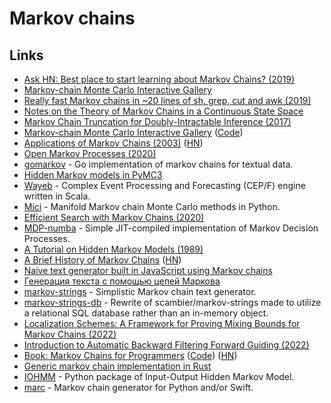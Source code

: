 # Markov chains

## Links

- [Ask HN: Best place to start learning about Markov Chains? (2019)](https://news.ycombinator.com/item?id=19633212)
- [Markov-chain Monte Carlo Interactive Gallery](https://chi-feng.github.io/mcmc-demo/)
- [Really fast Markov chains in ~20 lines of sh, grep, cut and awk (2019)](https://0x0f0f0f.github.io/posts/2019/11/really-fast-markov-chains-in-~20-lines-of-sh-grep-cut-and-awk/)
- [Notes on the Theory of Markov Chains in a Continuous State Space](http://rmcgibbo.org/posts/notes-on-the-theory-of-markov-chains-in-a-continuous-state-space/)
- [Markov Chain Truncation for Doubly-Intractable Inference (2017)](https://arxiv.org/abs/1610.05672)
- [Markov-chain Monte Carlo Interactive Gallery](http://chi-feng.github.io/mcmc-demo/) ([Code](https://github.com/chi-feng/mcmc-demo))
- [Applications of Markov Chains (2003)](http://langvillea.people.cofc.edu/MCapps7.pdf) ([HN](https://news.ycombinator.com/item?id=23639863))
- [Open Markov Processes (2020)](https://johncarlosbaez.wordpress.com/2020/07/04/open-markov-processes/)
- [gomarkov](https://github.com/mb-14/gomarkov) - Go implementation of markov chains for textual data.
- [Hidden Markov models in PyMC3](https://github.com/AmpersandTV/pymc3-hmm)
- [Wayeb](https://github.com/ElAlev/Wayeb) - Complex Event Processing and Forecasting (CEP/F) engine written in Scala.
- [Mici](https://github.com/matt-graham/mici) - Manifold Markov chain Monte Carlo methods in Python.
- [Efficient Search with Markov Chains (2020)](https://www.daniellowengrub.com/blog/2020/04/16/efficient-search)
- [MDP-numba](https://github.com/louisabraham/mdp-numba) - Simple JIT-compiled implementation of Markov Decision Processes.
- [A Tutorial on Hidden Markov Models (1989)](https://courses.physics.illinois.edu/ece417/fa2017/rabiner89.pdf)
- [A Brief History of Markov Chains](https://mewo2.com/notes/markov-history/) ([HN](https://news.ycombinator.com/item?id=28658297))
- [Naive text generator built in JavaScript using Markov chains](https://github.com/bespoyasov/text-generator)
- [Генерация текста с помощью цепей Маркова](https://bespoyasov.ru/blog/text-generation-with-markov-chains/)
- [markov-strings](https://github.com/scambier/markov-strings) - Simplistic Markov chain text generator.
- [markov-strings-db](https://github.com/claabs/markov-strings-db) - Rewrite of scambier/markov-strings made to utilize a relational SQL database rather than an in-memory object.
- [Localization Schemes: A Framework for Proving Mixing Bounds for Markov Chains (2022)](https://arxiv.org/abs/2203.04163)
- [Introduction to Automatic Backward Filtering Forward Guiding (2022)](https://arxiv.org/abs/2203.04155)
- [Book: Markov Chains for Programmers](https://czekster.github.io/markov/) ([Code](https://github.com/czekster/markov)) ([HN](https://news.ycombinator.com/item?id=30877958))
- [Generic markov chain implementation in Rust](https://github.com/aatxe/markov)
- [IOHMM](https://github.com/Mogeng/IOHMM) - Python package of Input-Output Hidden Markov Model.
- [marc](https://github.com/maxhumber/marc) - Markov chain generator for Python and/or Swift.
